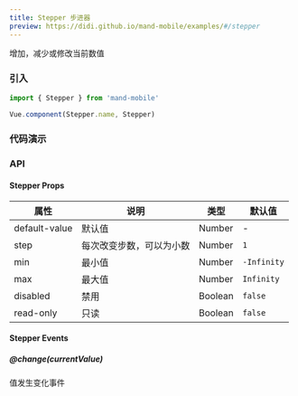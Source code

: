 ```yaml
---
title: Stepper 步进器
preview: https://didi.github.io/mand-mobile/examples/#/stepper
---
```


增加，减少或修改当前数值

### 引入

```javascript
import { Stepper } from 'mand-mobile'

Vue.component(Stepper.name, Stepper)
```

### 代码演示
<!-- DEMO -->

### API

#### Stepper Props
属性    | 说明 | 类型 | 默认值
---------|------|--------|----
default-value |默认值| Number|-
step|每次改变步数，可以为小数|Number|`1`
min|最小值|Number|`-Infinity`
max|最大值|Number|`Infinity`
disabled|禁用| Boolean|`false`
read-only|只读| Boolean|`false`

#### Stepper Events

##### @change(currentValue)
值发生变化事件
